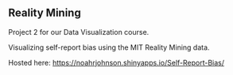 ## Reality Mining

Project 2 for our Data Visualization course.

Visualizing self-report bias using the MIT Reality Mining data.

Hosted here: https://noahrjohnson.shinyapps.io/Self-Report-Bias/
